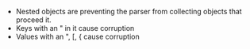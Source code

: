 - Nested objects are preventing the parser from collecting objects that proceed it.
- Keys with an " in it cause corruption
- Values with an ", [, { cause corruption